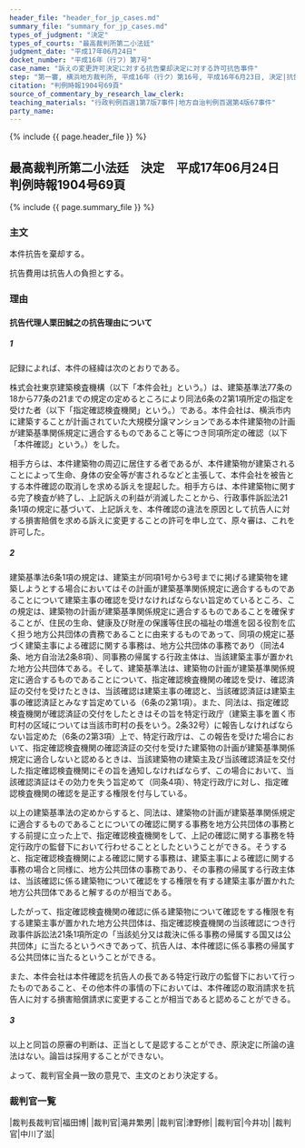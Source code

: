 ```yaml
---
header_file: "header_for_jp_cases.md"
summary_file: "summary_for_jp_cases.md"
types_of_judgment: "決定"
types_of_courts: "最高裁判所第二小法廷"
judgment_date: "平成17年06月24日"
docket_number: "平成16年（行フ）第7号"
case_name: "訴えの変更許可決定に対する抗告棄却決定に対する許可抗告事件"
step: "第一審, 横浜地方裁判所, 平成16年（行ク）第16号, 平成16年6月23日, 決定|抗告審, 東京高等裁判所, 平成16年（行ス）第59号, 平成16年10月5日, 決定"
citation: "判例時報1904号69頁"
source_of_commentary_by_research_law_clerk:
teaching_materials: "行政判例百選1第7版7事件|地方自治判例百選第4版67事件"
party_name:
---
```


{% include {{ page.header_file }}  %}

## 最高裁判所第二小法廷　決定　平成17年06月24日　判例時報1904号69頁

{% include {{ page.summary_file }}  %}









### 主文



本件抗告を棄却する。

抗告費用は抗告人の負担とする。





### 理由



#### 抗告代理人栗田誠之の抗告理由について

##### 1

記録によれば、本件の経緯は次のとおりである。

株式会社東京建築検査機構（以下「本件会社」という。）は、建築基準法77条の18から77条の21までの規定の定めるところにより同法6条の2第1項所定の指定を受けた者（以下「指定確認検査機関」という。）である。本件会社は、横浜市内に建築することが計画されていた大規模分譲マンションである本件建築物の計画が建築基準関係規定に適合するものであること等につき同項所定の確認（以下「本件確認」という。）をした。



相手方らは、本件建築物の周辺に居住する者であるが、本件建築物が建築されることによって生命、身体の安全等が害されるなどと主張して、本件会社を被告とする本件確認の取消しを求める訴えを提起した。相手方らは、本件建築物に関する完了検査が終了し、上記訴えの利益が消滅したことから、行政事件訴訟法21条1項の規定に基づいて、上記訴えを、本件確認の違法を原因として抗告人に対する損害賠償を求める訴えに変更することの許可を申し立て、原々審は、これを許可した。

##### 2

建築基準法6条1項の規定は、建築主が同項1号から3号までに掲げる建築物を建築しようとする場合においてはその計画が建築基準関係規定に適合するものであることについて建築主事の確認を受けなければならない旨定めているところ、この規定は、建築物の計画が建築基準関係規定に適合するものであることを確保することが、住民の生命、健康及び財産の保護等住民の福祉の増進を図る役割を広く担う地方公共団体の責務であることに由来するものであって、同項の規定に基づく建築主事による確認に関する事務は、地方公共団体の事務であり（同法4条、地方自治法2条8項）、同事務の帰属する行政主体は、当該建築主事が置かれた地方公共団体である。そして、建築基準法は、建築物の計画が建築基準関係規定に適合するものであることについて、指定確認検査機関の確認を受け、確認済証の交付を受けたときは、当該確認は建築主事の確認と、当該確認済証は建築主事の確認済証とみなす旨定めている（6条の2第1項）。また、同法は、指定確認検査機関が確認済証の交付をしたときはその旨を特定行政庁（建築主事を置く市町村の区域については当該市町村の長をいう。2条32号）に報告しなければならない旨定めた（6条の2第3項）上で、特定行政庁は、この報告を受けた場合において、指定確認検査機関の確認済証の交付を受けた建築物の計画が建築基準関係規定に適合しないと認めるときは、当該建築物の建築主及び当該確認済証を交付した指定確認検査機関にその旨を通知しなければならず、この場合において、当該確認済証はその効力を失う旨定めて（同条4項）、特定行政庁に対し、指定確認検査機関の確認を是正する権限を付与している。

以上の建築基準法の定めからすると、同法は、建築物の計画が建築基準関係規定に適合するものであることについての確認に関する事務を地方公共団体の事務とする前提に立った上で、指定確認検査機関をして、上記の確認に関する事務を特定行政庁の監督下において行わせることとしたということができる。そうすると、指定確認検査機関による確認に関する事務は、建築主事による確認に関する事務の場合と同様に、地方公共団体の事務であり、その事務の帰属する行政主体は、当該確認に係る建築物について確認をする権限を有する建築主事が置かれた地方公共団体であると解するのが相当である。

したがって、指定確認検査機関の確認に係る建築物について確認をする権限を有する建築主事が置かれた地方公共団体は、指定確認検査機関の当該確認につき行政事件訴訟法21条1項所定の「当該処分又は裁決に係る事務の帰属する国又は公共団体」に当たるというべきであって、抗告人は、本件確認に係る事務の帰属する公共団体に当たるということができる。

また、本件会社は本件確認を抗告人の長である特定行政庁の監督下において行ったものであること、その他本件の事情の下においては、本件確認の取消請求を抗告人に対する損害賠償請求に変更することが相当であると認めることができる。

##### 3

以上と同旨の原審の判断は、正当として是認することができ、原決定に所論の違法はない。論旨は採用することができない。

よって、裁判官全員一致の意見で、主文のとおり決定する。

### 裁判官一覧

|裁判長裁判官|福田博|
|裁判官|滝井繁男|
|裁判官|津野修|
|裁判官|今井功|
|裁判官|中川了滋|








